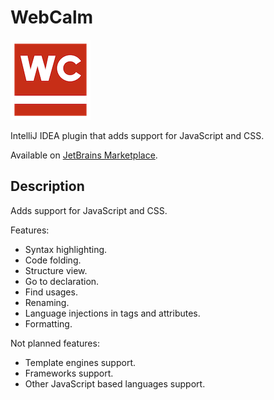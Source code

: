 # WebCalm
![Plugin icon](docs/icons/icon-128.png)

IntelliJ IDEA plugin that adds support for JavaScript and CSS.

Available on [JetBrains Marketplace](https://plugins.jetbrains.com/plugin/21826-webcalm).

## Description
<!-- Plugin description -->
Adds support for JavaScript and CSS.

Features:
- Syntax highlighting.
- Code folding.
- Structure view.
- Go to declaration.
- Find usages.
- Renaming.
- Language injections in tags and attributes.
- Formatting.

Not planned features:
- Template engines support.
- Frameworks support.
- Other JavaScript based languages support.
<!-- Plugin description end -->